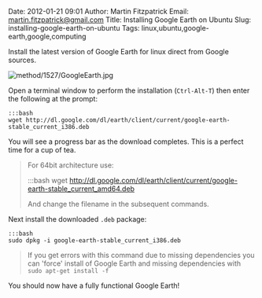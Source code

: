 Date: 2012-01-21 09:01
Author: Martin Fitzpatrick
Email: martin.fitzpatrick@gmail.com
Title: Installing Google Earth on Ubuntu
Slug: installing-google-earth-on-ubuntu
Tags: linux,ubuntu,google-earth,google,computing

Install the latest version of Google Earth for linux direct from Google sources.


![method/1527/GoogleEarth.jpg](/images/method/1527/GoogleEarth.jpg)








Open a terminal window to perform the installation (`Ctrl-Alt-T`) then enter the following at the prompt:

    :::bash
    wget http://dl.google.com/dl/earth/client/current/google-earth-stable_current_i386.deb

You will see a progress bar as the download completes. This is a perfect time for a cup of tea.


>For 64bit architecture use:
>
>    :::bash
>    wget http://dl.google.com/dl/earth/client/current/google-earth-stable_current_amd64.deb
>
>And change the filename in the subsequent commands.


Next install the downloaded `.deb` package:

    :::bash
    sudo dpkg -i google-earth-stable_current_i386.deb



>If you get errors with this command due to missing dependencies you can 'force' install of Google Earth and missing dependencies with `sudo apt-get install -f`
>


You should now have a fully functional Google Earth!







